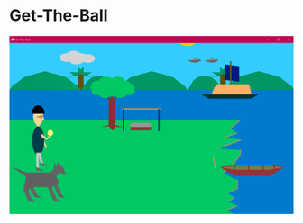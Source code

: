 # Get-The-Ball

![alt text](https://github.com/zaman-akib/Get-The-Ball/blob/master/images/GTB1.png)
